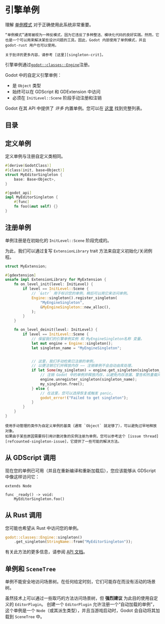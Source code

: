 <!--
  ~ Copyright (c) godot-rust; Bromeon and contributors.
  ~ This Source Code Form is subject to the terms of the Mozilla Public
  ~ License, v. 2.0. If a copy of the MPL was not distributed with this
  ~ file, You can obtain one at https://mozilla.org/MPL/2.0/.
-->

# 引擎单例

理解 [单例模式][singleton]  对于正确使用此系统非常重要。


```admonish info title="争议"
“单例模式”通常被视为一种反模式，因为它违反了多种整洁、模块化代码的良好实践。然而，它也是一个可以用来解决某些设计问题的工具。因此，Godot 内部使用了单例模式，并且 godot-rust 用户也可以使用。

关于批评的更多内容，请参考 [这里][singleton-crit]。

```

引擎单例通过[`godot::classes::Engine`][api-class-engine]注册。

Godot 中的自定义引擎单例：

- 是 `Object` 类型
- 始终可以在 GDScript 和 GDExtension 中访问
- 必须在 `InitLevel::Scene` 阶段手动注册和注销

Godot 在其 API 中提供了 _许多_ 内置单例。您可以在 [这里][godot-singleton-list] 找到完整列表。


[api-class-engine]: https://godot-rust.github.io/docs/gdext/master/godot/classes/struct.Engine.html
[godot-singleton-list]: https://docs.godotengine.org/en/stable/classes/class_@globalscope.html#properties
[singleton-crit]: https://en.wikipedia.org/wiki/Singleton_pattern#Criticism
[singleton]: https://en.wikipedia.org/wiki/Singleton_pattern


## 目录

<!-- toc -->


## 定义单例

定义单例与注册自定义类相同。

```rust
#[derive(GodotClass)]
#[class(init, base=Object)]
struct MyEditorSingleton {
    base: Base<Object>,
}

#[godot_api]
impl MyEditorSingleton {
    #[func]
    fn foo(&mut self) {}
}
```


## 注册单例

单例注册是在初始化的 `InitLevel::Scene` 阶段完成的。

为此，我们可以通过复写 `ExtensionLibrary` trait 方法来自定义初始化/关闭例程。


```rust
struct MyExtension;

#[gdextension]
unsafe impl ExtensionLibrary for MyExtension {
    fn on_level_init(level: InitLevel) {
        if level == InitLevel::Scene {
            // `&str` 用于标识您的单例，稍后可以用它来访问单例。
            Engine::singleton().register_singleton(
                "MyEngineSingleton",
                &MyEngineSingleton::new_alloc(),
            );
        }
    }

    fn on_level_deinit(level: InitLevel) {
        if level == InitLevel::Scene {
            // 保留我们的引擎单例实例 和 MyEngineSingleton名称 变量。
            let mut engine = Engine::singleton();
            let singleton_name = "MyEngineSingleton";


            // 这里，我们手动检索已注册的单例，
            // 以便注销它们并释放内存 —— 注销单例不会自动由库处理。
            if let Some(my_singleton) = engine.get_singleton(singleton_name) {
                // 注销 Godot 中的单例并释放内存，以避免内存泄漏、警告和热重载问题。
                engine.unregister_singleton(singleton_name);
                my_singleton.free();
            } else {
                // 在这里，您可以选择恢复或触发 panic。
                godot_error!("Failed to get singleton");
            }
        }
    }
}
```

```admonish warning title="继承自*RefCounted*的单例"
使用手动管理的类作为自定义单例的基类（通常 `Object` 就足够了），可以避免过早地释放对象。
如果由于某些原因需要将引用计数对象的实例注册为单例，您可以参考这个 [issue thread][refcounted-singleton-issue]，它提供了一些可能的解决方法。
```

[refcounted-singleton-issue]: https://github.com/godot-rust/gdext/issues/522


## 从 GDScript 调用

现在您的单例已可用（并且在重新编译和重新加载后），您应该能够从 GDScript 中像这样访问它：

```GDScript
extends Node

func _ready() -> void:
    MyEditorSingleton.foo()
```


## 从 Rust 调用

您可能也希望从 Rust 中访问您的单例。

```rust
godot::classes::Engine::singleton()
    .get_singleton(StringName::from("MyEditorSingleton"));
```

有关此方法的更多信息，请参阅 [API 文档][method-get-singleton]。

[method-get-singleton]: https://godot-rust.github.io/docs/gdext/master/godot/classes/struct.Engine.html#method.get_singleton


## 单例和 `SceneTree`


单例不能安全地访问场景树。在任何给定时刻，它们可能存在而没有活动的场景树。

虽然技术上可以通过一些取巧的方法访问场景树，但 **强烈建议** 为此目的使用自定义的 `EditorPlugin`。
创建一个 `EditorPlugin` 允许注册一个“自动加载的单例”，这个单例是一个 `Node`（或其派生类型），并且当游戏启动时，Godot 会自动将其加载到 `SceneTree` 中。

